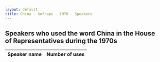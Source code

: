 ```yaml
---
layout: default
title: China - hofreps - 1970 - Speakers
---
```

## Speakers who used the word **China** in the House of Representatives during the 1970s

| Speaker name | Number of uses |
|--------------|----------------|
